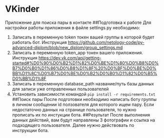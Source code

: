 # VKinder
Приложение для поиска пары в контакте
##Подготовка к работе
Для настройки работы приложения в файле settings.py необходимо:
 1. Записать в переменную token токен вашей группы в которой
 будет работать бот. Инструкция https://github.com/netology-code/py-advanced-diplom/blob/new_diplom/group_settings.md
 2. Записать в переменную token_app токен вашего приложения. Инструкция https://dev.vk.com/api/getting-started#%D0%90%D0%B2%D1%82%D0%BE%D1%80%D0%B8%D0%B7%D0%B0%D1%86%D0%B8%D1%8F%20%D0%BF%D0%BE%D0%BB%D1%8C%D0%B7%D0%BE%D0%B2%D0%B0%D1%82%D0%B5%D0%BB%D1%8F
 3. Записать в переменную database_path название/путь базы данных для записи уже отправленных пользователей
 4. Установить зависимости командой `pip install -r requirements.txt`
##Поиск пары
После подготовки необходимо написать боту группы в личном сообщении id ползователя для которого ищем пару. Если недостаточно данных
на странице пользователя, то нужно прописать их по инстукции бота.
##Результат
После выполнения данных действий, вам будут направлены 3 фотографии и ссылка на подходящего пользователя. Далее нужно действовать по инструкции бота.